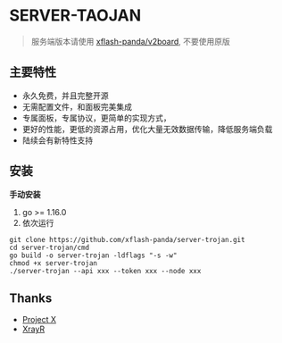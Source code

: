 # SERVER-TAOJAN
> 服务端版本请使用 [xflash-panda/v2board](https://github.com/xflash-panda/v2board), 不要使用原版

## 主要特性
- 永久免费，并且完整开源
- 无需配置文件，和面板完美集成
- 专属面板，专属协议，更简单的实现方式，
- 更好的性能，更低的资源占用，优化大量无效数据传输，降低服务端负载
- 陆续会有新特性支持

## 安装
**手动安装**
1. go >= 1.16.0
2. 依次运行
```
git clone https://github.com/xflash-panda/server-trojan.git
cd server-trojan/cmd
go build -o server-trojan -ldflags "-s -w"
chmod +x server-trojan
./server-trojan --api xxx --token xxx --node xxx
```

##  Thanks
* [Project X](https://github.com/XTLS/)
* [XrayR](https://github.com/XrayR-project/XrayR)
